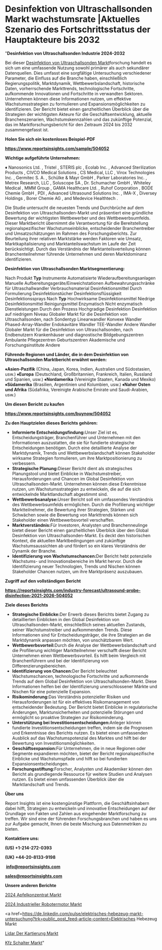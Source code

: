 # Desinfektion von Ultraschallsonden Markt wachstumsrate |Aktuelles Szenario des Fortschrittsstatus der Hauptakteure bis 2032

"<strong><b>Desinfektion von Ultraschallsonden Industrie 2024-2032</b></strong>

Bei dieser <a href=https://www.reportsinsights.com/sample/504052>Desinfektion von Ultraschallsonden Markt</a>forschung handelt es sich um eine umfassende Nutzung sowohl primärer als auch sekundärer Datenquellen. Dies umfasst eine sorgfältige Untersuchung verschiedener Parameter, die Einfluss auf die Branche haben, einschließlich Regierungspolitik, Marktdynamik, Wettbewerbslandschaft, historische Daten, vorherrschende Markttrends, technologische Fortschritte, aufkommende Innovationen und Fortschritte in verwandten Sektoren. Unternehmen können diese Informationen nutzen, um effektive Wachstumsstrategien zu formulieren und Expansionsmöglichkeiten zu identifizieren. Der Bericht bietet einen ganzheitlichen Überblick über die Strategien der wichtigsten Akteure für die Geschäftsentwicklung, aktuelle Branchenszenarien, Wachstumskennzahlen und das zukünftige Potenzial, das im Marktforschungsbericht für den Zeitraum 2024 bis 2032 zusammengefasst ist.

<strong><b>Holen Sie sich ein kostenloses Beispiel-PDF</b></strong>

<a href=https://www.reportsinsights.com/sample/504052><strong><u>https://www.reportsinsights.com/sample/504052</u></strong></a>

<strong>Wichtige aufgeführte Unternehmen:</strong>

♦ Nanosonics Ltd. , Tristel , STERIS plc , Ecolab Inc. , Advanced Sterilization Products , CIVCO Medical Solutions , CS Medical, LLC , Virox Technologies Inc. , Germitec S. A. , Schülke & Mayr GmbH , Parker Laboratories Inc. , Metrex Research, LLC , Soluscope SA , Dr. Schumacher GmbH , Whiteley Medical , MMM Group , GAMA Healthcare Ltd. , Ruhof Corporation , BODE Chemie GmbH , PDI , Advanced Ultrasound Solutions Inc. , IMA-X , Diversey Holdings , Borer Chemie AG , and Medevice Healthtech .

Die Studie untersucht die neuesten Trends und Durchbrüche auf dem Desinfektion von Ultraschallsonden-Markt und präsentiert eine gründliche Bewertung der wichtigsten Wettbewerber und des Wettbewerbsumfelds. Dieser Marktbericht übernimmt die Verantwortung für die Bereitstellung regionalspezifischer Wachstumseinblicke, entscheidender Branchentreiber und Umsatzschätzungen im Rahmen des Forschungsberichts. Zur Beurteilung ihrer relativen Marktstärke werden Faktoren wie Umsatz, Marktkapitalisierung und Marktanteilswachstum im Laufe der Zeit berücksichtigt. Durch das Verständnis der Marktanteilsverteilung können Branchenteilnehmer führende Unternehmen und deren Marktdominanz identifizieren.

<strong>Desinfektion von Ultraschallsonden Marktsegmentierung:</strong>

Nach Produkt <strong>Typ</strong>
Instrumente
Automatisierte Wiederaufbereitungsanlagen
Manuelle Aufbereitungsgeräte/Einweichstationen
Aufbewahrungsschränke für Ultraschallwandler
Verbrauchsmaterial
Desinfektionsmittel
Durch Formulierung
Desinfektionstücher
Desinfektionsflüssigkeit
Desinfektionssprays
Nach <strong>Typ</strong>
Hochwirksame Desinfektionsmittel
Niedrige Desinfektionsmittel
Reinigungsmittel
Enzymatisch
Nicht enzymatisch
Dienstleistungen
Durch den Prozess
Hochgradige Desinfektion
Desinfektion auf niedrigem Niveau
Globaler Markt für die Desinfektion von Ultraschallsonden, nach Sondentyp
Linearwandler
Konvexe Wandler
Phased-Array-Wandler
Endokavitäre Wandler
TEE-Wandler
Andere Wandler
Globaler Markt für die Desinfektion von Ultraschallsonden, nach Endbenutzern
Krankenhäuser und diagnostische Bildgebungszentren
Ambulante Pflegezentren
Geburtszentren
Akademische und Forschungsinstitute
Andere

<strong><b>Führende Regionen und Länder, die in dem Desinfektion von Ultraschallsonden Marktbericht erwähnt werden:</b></strong>

<strong><b>♦Asien-Pazifik</b></strong> (China, Japan, Korea, Indien, Australien und Südostasien, usw.)
<strong><b>♦Europa</b></strong> (Deutschland, Großbritannien, Frankreich, Italien, Russland und Spanien, usw.)
♦<strong><b>Nordamerika</b></strong> (Vereinigte Staaten, Kanada und Mexiko)
<strong><b>♦Südamerika</b></strong> (Brasilien, Argentinien und Kolumbien, usw.)
<strong><b>♦Naher Osten und Afrika</b></strong> (Südafrika, Vereinigte Arabische Emirate und Saudi-Arabien, usw.)

<strong>Um diesen Bericht zu kaufen</strong>

<a href=https://www.reportsinsights.com/buynow/504052><strong><u>https://www.reportsinsights.com/buynow/504052</u></strong></a>

<strong><b>Zu den Hauptzielen dieses Berichts gehören:</b></strong>
<ul>
  <li><b></b><strong><b>Informierte Entscheidungsfindung:</b></strong>Unser Ziel ist es, Entscheidungsträger, Branchenführer und Unternehmen mit den Informationen auszustatten, die sie für fundierte strategische Entscheidungen benötigen. Durch eine detaillierte Analyse der Marktdynamik, Trends und Wettbewerbslandschaft können Stakeholder wirksame Strategien formulieren, um ihre Marktpositionierung zu verbessern.</li>
  <li><b></b><strong><b>Strategische Planung:</b></strong>Dieser Bericht dient als strategisches Planungstool und bietet Einblicke in Wachstumstreiber, Herausforderungen und Chancen im Global Desinfektion von Ultraschallsonden-Markt. Unternehmen können diese Erkenntnisse nutzen, um Wachstumsstrategien zu entwickeln, die auf die sich entwickelnde Marktlandschaft abgestimmt sind.</li>
  <li><b></b><strong><b>Wettbewerbsanalyse:</b></strong>Unser Bericht soll ein umfassendes Verständnis des Wettbewerbsumfelds ermöglichen. Durch die Profilierung wichtiger Marktteilnehmer, die Bewertung ihrer Strategien, Stärken und Schwächen sowie die Bewertung von Markttrends können sich Stakeholder einen Wettbewerbsvorteil verschaffen.</li>
  <li><b></b><strong><b>Marktverständnis:</b></strong>Für Investoren, Analysten und Branchenneulinge bietet dieser Bericht einen ganzheitlichen Überblick über den Global Desinfektion von Ultraschallsonden-Markt. Es deckt den historischen Kontext, die aktuellen Marktbedingungen und zukünftige Wachstumsaussichten ab und fördert so ein klares Verständnis der Dynamik der Branche.</li>
  <li><b></b><strong><b>Identifizierung von Wachstumschancen:</b></strong>Der Bericht hebt potenzielle Wachstums- und Innovationsbereiche im Markt hervor. Durch die Identifizierung neuer Technologien, Trends und Nischen können Stakeholder Chancen nutzen, um ihre Marktpräsenz auszubauen.</li>
</ul>
<strong>Zugriff auf den vollständigen Bericht</strong>

<a href=https://reportsinsights.com/industry-forecast/ultrasound-probe-disinfection-2021-2026-504052><strong>https://reportsinsights.com/industry-forecast/ultrasound-probe-disinfection-2021-2026-504052</strong></a>

<strong><b>Ziele dieses Berichts</b></strong>
<ul>
  <li><b></b><strong><b>Strategische Einblicke:</b></strong>Der Erwerb dieses Berichts bietet Zugang zu detaillierten Einblicken in den Global Desinfektion von Ultraschallsonden-Markt, einschließlich seines aktuellen Zustands, seiner Wachstumstreiber und aufkommenden Trends. Diese Informationen sind für Entscheidungsträger, die ihre Strategien an die Marktdynamik anpassen möchten, von unschätzbarem Wert.</li>
  <li><b></b><strong><b>Wettbewerbsvorteil:</b></strong>Durch die Analyse der Wettbewerbslandschaft und die Profilierung wichtiger Marktteilnehmer verschafft dieser Bericht Unternehmen einen Wettbewerbsvorteil. Es hilft beim Vergleich mit Branchenführern und bei der Identifizierung von Differenzierungsbereichen.</li>
  <li><b></b><strong><b>Identifizierung von Chancen:</b></strong>Der Bericht beleuchtet Wachstumschancen, technologische Fortschritte und aufkommende Trends auf dem Global Desinfektion von Ultraschallsonden-Markt. Diese Informationen helfen bei der Identifizierung unerschlossener Märkte und Nischen für eine potenzielle Expansion.</li>
  <li><b></b><strong><b>Risikominderung:</b></strong>Das Verständnis potenzieller Risiken und Herausforderungen ist für ein effektives Risikomanagement von entscheidender Bedeutung. Der Bericht bietet Einblicke in regulatorische Änderungen, Marktunsicherheiten und potenzielle Störungen und ermöglicht so proaktive Strategien zur Risikominderung.</li>
  <li><b></b><strong><b>Unterstützung bei Investitionsentscheidungen:</b></strong>Anleger können fundierte Investitionsentscheidungen treffen, indem sie die Prognosen und Erkenntnisse des Berichts nutzen. Es bietet einen umfassenden Ausblick auf das Wachstumspotenzial des Marktes und hilft bei der Bewertung von Investitionsmöglichkeiten.</li>
  <li><b></b><strong><b>Geschäftsexpansion:</b></strong>Für Unternehmen, die in neue Regionen oder Segmente expandieren möchten, bietet der Bericht regionalspezifische Einblicke und Wachstumspfade und hilft so bei fundierten Expansionsentscheidungen.</li>
  <li><b></b><strong><b>Forschungsstiftung:</b></strong>Forscher, Analysten und Akademiker können den Bericht als grundlegende Ressource für weitere Studien und Analysen nutzen. Es bietet einen umfassenden Überblick über die Marktlandschaft und Trends.</li>
</ul>
<strong>Über uns</strong>

Report Insights ist eine kostengünstige Plattform, die Geschäftsinhabern dabei hilft, Strategien zu entwickeln und innovative Entscheidungen auf der Grundlage von Fakten und Zahlen aus eingehender Marktforschung zu treffen. Wir sind eine der führenden Forschungsbranchen und haben es uns zur Aufgabe gemacht, Ihnen die beste Mischung aus Datenmetriken zu bieten.

<strong>Kontaktiere uns:</strong>

<strong>(US) +1-214-272-0393</strong>

<strong>(UK) +44-20-8133-9198</strong>

<strong> </strong><a href=info@reportsinsights.com><strong><u>info@reportsinsights.com</u></strong></a>

<a href=sales@reportsinsights.com><strong><u>sales@reportsinsights.com</u></strong></a>

<strong>Unsere anderen Berichte</strong>

<a href=https://de.linkedin.com/pulse/2024-apfelkonzentrat-markt-trends-treiber-jmhlf/>2024 Apfelkonzentrat Markt</a>

<a href=https://de.linkedin.com/pulse/2024-industrieller-robotermotor-markt-umfassende-mduuf/>2024 Industrieller Robotermotor Markt</a>

<a href=https://de.linkedin.com/pulse/elektrisches-hebezeug-markt-untersuchung?trk=public_post_feed-article-content>Elektrisches Hebezeug Markt</a>

<a href=https://de.linkedin.com/pulse/lidar-der-kartierung-markt-forschungsumfang-hintergrund/>Lidar Der Kartierung Markt</a>

<a href=https://de.linkedin.com/pulse/kfz-schalter-markt-trends-und-strategische-zanac/>Kfz Schalter Markt</a>"

